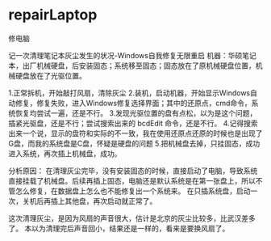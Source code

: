 # repairLaptop
修电脑

记一次清理笔记本灰尘发生的状况-Windows自我修复无限重启
机器：华硕笔记本，出厂机械硬盘，后安装固态；系统移至固态；固态放在了原机械硬盘位置，机械硬盘放在了光驱位置。

1.正常拆机，开始敲打风扇，清除灰尘
2.装机，启动机器，开始显示Windows自动修复，修复失败，进入Windows修复选择界面；其中的还原点，cmd命令，系统恢复均尝试一遍，还是不行。
3.发现光驱位置的盘有点松，以为是这个问题，插紧光驱盘，还是不行；尝试搜索出来的  bcdEdit 命令，还是不行。
4.记得搜索出来一个说，显示的盘符和实际的不一致，我在使用还原点还原的时候也是出现了G盘，而我的系统盘是C盘，怀疑是硬盘的问题
5.把机械盘去掉，只挂固态，成功进入系统，再次插上机械盘，成功。

分析原因：
在清理灰尘完毕，没有安装固态的时候，直接启动了电脑，导致系统直接挂载了机械盘。后续再插上固态，电脑还是默认系统是在第一张盘上，所以不管怎么修复，在数据盘上怎么也不能修复出一个系统来。
在只插系统盘，启动一次，关机后再插上其他盘，再次启动就正常了。

这次清理灰尘，是因为风扇的声音很大，估计是北京的灰尘比较多，比武汉差多了。
本以为清理完后声音回小，结果还是一样的，看来是要换风扇了。
